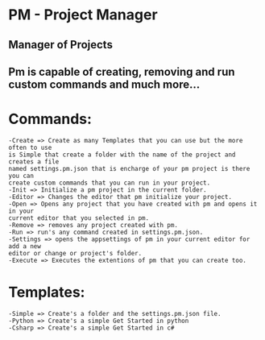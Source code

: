 # PM - Project Manager
## Manager of Projects

## Pm is capable of creating, removing and run custom commands and much more...

# Commands:
    -Create => Create as many Templates that you can use but the more often to use
    is Simple that create a folder with the name of the project and creates a file
    named settings.pm.json that is encharge of your pm project is there you can
    create custom commands that you can run in your project.
    -Init => Initialize a pm project in the current folder.
    -Editor => Changes the editor that pm initialize your project.
    -Open => Opens any project that you have created with pm and opens it in your 
    current editor that you selected in pm.
    -Remove => removes any project created with pm.
    -Run => run's any command created in settings.pm.json.
    -Settings => opens the appsettings of pm in your current editor for add a new 
    editor or change or project's folder.
    -Execute => Executes the extentions of pm that you can create too.
# Templates: 
    -Simple => Create's a folder and the settings.pm.json file.
    -Python => Create's a simple Get Started in python
    -Csharp => Create's a simple Get Started in c#
